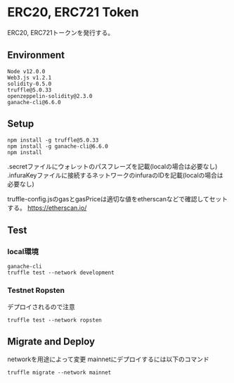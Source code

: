 # ERC20, ERC721 Token

ERC20, ERC721トークンを発行する。

## Environment
```
Node v12.0.0
Web3.js v1.2.1
solidity-0.5.0
truffle@5.0.33
openzeppelin-solidity@2.3.0
ganache-cli@6.6.0
```

## Setup

```
npm install -g truffle@5.0.33
npm install -g ganache-cli@6.6.0
npm install
```

.secretファイルにウォレットのパスフレーズを記載(localの場合は必要なし)
.infuraKeyファイルに接続するネットワークのinfuraのIDを記載(localの場合は必要なし)

truffle-config.jsのgasとgasPriceは適切な値をetherscanなどで確認してセットする。
https://etherscan.io/

## Test

### local環境
```
ganache-cli
truffle test --network development
```

### Testnet Ropsten
デプロイされるので注意
```
truffle test --network ropsten
```

## Migrate and Deploy
networkを用途によって変更
mainnetにデプロイするには以下のコマンド
```
truffle migrate --network mainnet
```
